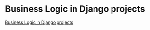 # Business Logic in Django projects





[Business Logic in Django projects](https://medium.com/@jairvercosa/business-logic-in-django-projects-7fe700db9b0a)